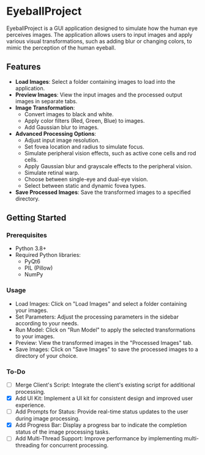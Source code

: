 # EyeballProject

EyeballProject is a GUI application designed to simulate how the human eye perceives images. The application allows users to input images and apply various visual transformations, such as adding blur or changing colors, to mimic the perception of the human eyeball.

## Features

- **Load Images**: Select a folder containing images to load into the application.
- **Preview Images**: View the input images and the processed output images in separate tabs.
- **Image Transformation**:
  - Convert images to black and white.
  - Apply color filters (Red, Green, Blue) to images.
  - Add Gaussian blur to images.
- **Advanced Processing Options**:
  - Adjust input image resolution.
  - Set fovea location and radius to simulate focus.
  - Simulate peripheral vision effects, such as active cone cells and rod cells.
  - Apply Gaussian blur and grayscale effects to the peripheral vision.
  - Simulate retinal warp.
  - Choose between single-eye and dual-eye vision.
  - Select between static and dynamic fovea types.
- **Save Processed Images**: Save the transformed images to a specified directory.

## Getting Started

### Prerequisites

- Python 3.8+
- Required Python libraries:
  - PyQt6
  - PIL (Pillow)
  - NumPy

### Usage

- Load Images: Click on "Load Images" and select a folder containing your images.
- Set Parameters: Adjust the processing parameters in the sidebar according to your needs.
- Run Model: Click on "Run Model" to apply the selected transformations to your images.
- Preview: View the transformed images in the "Processed Images" tab.
- Save Images: Click on "Save Images" to save the processed images to a directory of your choice.

### To-Do
- [ ] Merge Client's Script: Integrate the client's existing script for additional processing.
- [x] Add UI Kit: Implement a UI kit for consistent design and improved user experience.
- [ ] Add Prompts for Status: Provide real-time status updates to the user during image processing.
- [x] Add Progress Bar: Display a progress bar to indicate the completion status of the image processing tasks.
- [ ] Add Multi-Thread Support: Improve performance by implementing multi-threading for concurrent processing.